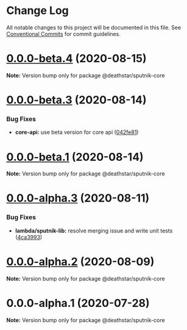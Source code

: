# Change Log

All notable changes to this project will be documented in this file.
See [Conventional Commits](https://conventionalcommits.org) for commit guidelines.

# [0.0.0-beta.4](https://github.com/aws-samples/aws-iot-kickstart/compare/@deathstar/sputnik-core@0.0.0-beta.3...@deathstar/sputnik-core@0.0.0-beta.4) (2020-08-15)

**Note:** Version bump only for package @deathstar/sputnik-core





# [0.0.0-beta.3](https://github.com/aws-samples/aws-iot-kickstart/compare/@deathstar/sputnik-core@0.0.0-beta.1...@deathstar/sputnik-core@0.0.0-beta.3) (2020-08-14)


### Bug Fixes

* **core-api:** use beta version for core api ([042fe81](https://github.com/aws-samples/aws-iot-kickstart/commit/042fe81beb46fa8950a5713f1f8231acddc06971))





# [0.0.0-beta.1](https://git-codecommit.us-west-2.amazonaws.com/v1/repos/Deathstar/compare/@deathstar/sputnik-core@0.0.0-alpha.3...@deathstar/sputnik-core@0.0.0-beta.1) (2020-08-14)

**Note:** Version bump only for package @deathstar/sputnik-core





# [0.0.0-alpha.3](https://git-codecommit.us-west-2.amazonaws.com/v1/repos/Deathstar/compare/@deathstar/sputnik-core@0.0.0-alpha.2...@deathstar/sputnik-core@0.0.0-alpha.3) (2020-08-11)


### Bug Fixes

* **lambda/sputnik-lib:** resolve merging issue and write unit tests ([4ca3993](https://git-codecommit.us-west-2.amazonaws.com/v1/repos/Deathstar/commits/4ca3993755afe19f1a5e68c4ad7792f66de5d0fa))





# [0.0.0-alpha.2](https://git-codecommit.us-west-2.amazonaws.com/v1/repos/Deathstar/compare/@deathstar/sputnik-core@0.0.0-alpha.1...@deathstar/sputnik-core@0.0.0-alpha.2) (2020-08-09)

**Note:** Version bump only for package @deathstar/sputnik-core





# 0.0.0-alpha.1 (2020-07-28)

**Note:** Version bump only for package @deathstar/sputnik-core
